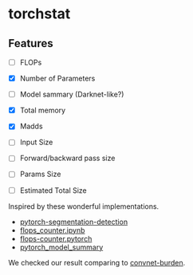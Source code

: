 # torchstat

## Features
- [ ] FLOPs
- [x] Number of Parameters
- [ ] Model sammary (Darknet-like?)
- [x] Total memory
- [x] Madds
- [ ] Input Size
- [ ] Forward/backward pass size
- [ ] Params Size
- [ ] Estimated Total Size


Inspired by these wonderful implementations.
* [pytorch-segmentation-detection](https://github.com/warmspringwinds/pytorch-segmentation-detection/blob/master/pytorch_segmentation_detection/utils/flops_benchmark.py)
* [flops_counter.ipynb](https://github.com/warmspringwinds/pytorch-segmentation-detection/blob/d5df5e066fe9c6078d38b26527d93436bf869b1c/pytorch_segmentation_detection/recipes/pascal_voc/segmentation/flops_counter.ipynb)
* [flops-counter.pytorch](https://github.com/sovrasov/flops-counter.pytorch)
* [pytorch_model_summary](https://github.com/ceykmc/pytorch_model_summary)

We checked our result comparing to [convnet-burden](https://github.com/albanie/convnet-burden).
